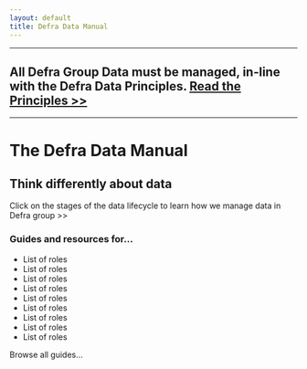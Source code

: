 ```yaml
---
layout: default
title: Defra Data Manual
---
```


***

## All Defra Group Data must be managed, in-line with the Defra Data Principles. [Read the Principles >>](/DDM/principles/principles)

***
# The Defra Data Manual

## Think differently about data
Click on the stages of the data lifecycle to learn how we manage data in Defra group >>

### Guides and resources for…

* List of roles
* List of roles
* List of roles
* List of roles
* List of roles
* List of roles
* List of roles
* List of roles
* List of roles

Browse all guides…


